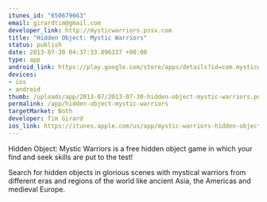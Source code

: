 ```yaml
--- 
itunes_id: "650679663"
email: girardtim@gmail.com
developer_link: http://mysticwarriors.pssx.com
title: "Hidden Object: Mystic Warriors"
status: publish
date: 2013-07-30 04:37:33.896337 +00:00
type: app
android_link: https://play.google.com/store/apps/details?id=com.mysticwarriors
devices: 
- ios
- android
thumb: /uploads/app/2013-07/2013-07-30-hidden-object-mystic-warriors.png
permalink: /app/hidden-object-mystic-warriors
targetMarket: Both
developer: Tim Girard
ios_link: https://itunes.apple.com/us/app/mystic-warriors-hidden-object/id650679663?ls=1%26mt=8
---
```


Hidden Object: Mystic Warriors is a free hidden object game in which your find and seek skills are put to the test!

Search for hidden objects in glorious scenes with mystical warriors from different eras and regions of the world like ancient Asia, the Americas and medieval Europe.
